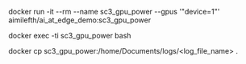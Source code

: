 docker run -it --rm --name sc3_gpu_power --gpus '"device=1"' aimilefth/ai_at_edge_demo:sc3_gpu_power

docker exec -ti sc3_gpu_power bash

docker cp sc3_gpu_power:/home/Documents/logs/<log_file_name> .
